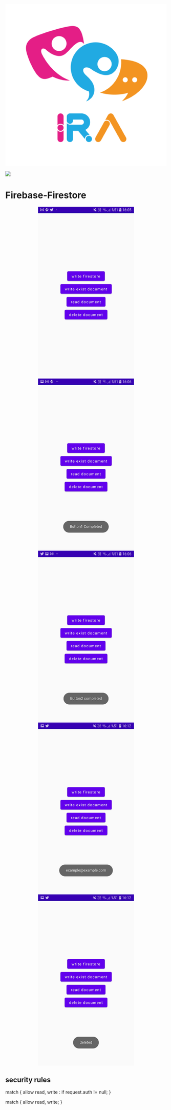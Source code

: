 ![Now in Android](https://github.com/hkubratkn/List-JumpToTop/blob/main/images/unnamed%20(1).png "Ira")

<a href="https://play.google.com/store/apps/details?id=com.kapirti.ira"><img src="https://play.google.com/intl/en_us/badges/static/images/badges/en_badge_web_generic.png" height="70"></a>

# Firebase-Firestore

<p align="center">
  <img src="images/sc1.jpg" width="300" />
  <img src="images/sc2.jpg" width="300" />
  <img src="images/sc3.jpg" width="300" />
  <img src="images/sc4.jpg" width="300" />
  <img src="images/sc5.jpg" width="300" />
<p/>

## security rules
match {
  allow read, write : if request.auth != null;
}

match {
  allow read, write;
}
